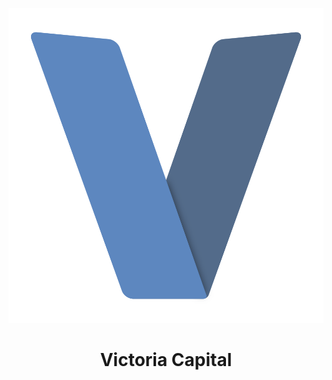 <p align="center"><img src="./assets/logo.svg"></p>
<div align="center"><h1>Victoria Capital</h1></div>
